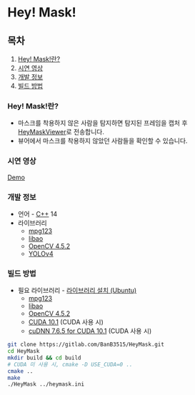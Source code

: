 # **Hey! Mask!**

## **목차**

1. [Hey! Mask!란?](#Hey-Mask란)
2. [시연 영상](#시연-영상)
3. [개발 정보](#개발-정보)
4. [빌드 방법](#빌드-방법)

### **Hey! Mask!란?**

-   마스크를 착용하지 않은 사람을 탐지하면 탐지된 프레임을 캡처 후 [HeyMaskViewer](https://gitlab.com/banb3515/HeyMaskViewer)로 전송합니다.
-   뷰어에서 마스크를 착용하지 않았던 사람들을 확인할 수 있습니다.

### **시연 영상**

[Demo](./Screenshots/Demo.mp4)

### **개발 정보**

-   언어 - [C++](https://isocpp.org/) 14
-   라이브러리
    -   [mpg123](https://www.mpg123.de/)
    -   [libao](https://www.xiph.org/ao/)
    -   [OpenCV 4.5.2](https://opencv.org/releases/)
    -   [YOLOv4](https://github.com/AlexeyAB/darknet)

### **빌드 방법**

-   필요 라이브러리 - [라이브러리 설치 (Ubuntu)](https://www.notion.so/Hey-Mask-3148ffa35f3a4d53a6f3d350dcce538d#67e2f52458144e38b6299406e1047475)
    -   [mpg123](https://www.mpg123.de/)
    -   [libao](https://www.xiph.org/ao/)
    -   [OpenCV 4.5.2](https://opencv.org/releases/)
    -   [CUDA 10.1](https://developer.nvidia.com/cuda-toolkit-archive) (CUDA 사용 시)
    -   [cuDNN 7.6.5 for CUDA 10.1](https://developer.nvidia.com/cudnn) (CUDA 사용 시)

```bash
git clone https://gitlab.com/BanB3515/HeyMask.git
cd HeyMask
mkdir build && cd build
# CUDA 미 사용 시, cmake -D USE_CUDA=0 ..
cmake ..
make
./HeyMask ../heymask.ini
```
